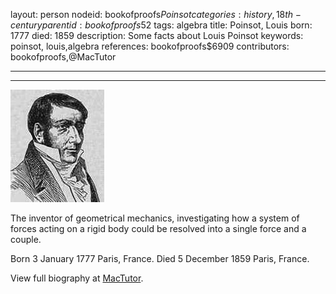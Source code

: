 layout: person
nodeid: bookofproofs$Poinsot
categories: history,18th-century
parentid: bookofproofs$52
tags: algebra
title: Poinsot, Louis
born: 1777
died: 1859
description: Some facts about Louis Poinsot
keywords: poinsot, louis,algebra
references: bookofproofs$6909
contributors: bookofproofs,@MacTutor

---


---

![Poinsot.jpg](https://github.com/bookofproofs/bookofproofs.github.io/blob/main/_sources/_assets/images/portraits/Poinsot.jpg?raw=true)

The inventor of geometrical mechanics, investigating how a system of forces acting on a rigid body could be resolved into a single force and a couple.

Born 3 January 1777 Paris, France. Died 5 December 1859 Paris, France.


View full biography at [MacTutor](https://mathshistory.st-andrews.ac.uk/Biographies/Poinsot/).